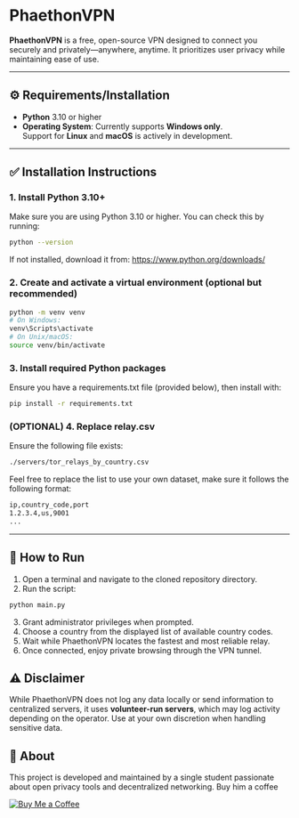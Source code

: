 # PhaethonVPN

**PhaethonVPN** is a free, open-source VPN designed to connect you securely and privately—anywhere, anytime. It prioritizes user privacy while maintaining ease of use.

---

## ⚙ Requirements/Installation

- **Python** 3.10 or higher  
- **Operating System**: Currently supports **Windows only**.  
  Support for **Linux** and **macOS** is actively in development.

---

## ✅ Installation Instructions
### 1. Install Python 3.10+
Make sure you are using Python 3.10 or higher. You can check this by running:
```bash
python --version
```
If not installed, download it from: https://www.python.org/downloads/
### 2. Create and activate a virtual environment (optional but recommended)
```bash
python -m venv venv
# On Windows:
venv\Scripts\activate
# On Unix/macOS:
source venv/bin/activate
```
### 3. Install required Python packages
Ensure you have a requirements.txt file (provided below), then install with:
```bash
pip install -r requirements.txt
```
### (OPTIONAL) 4. Replace relay.csv
Ensure the following file exists:
```bash
./servers/tor_relays_by_country.csv
```
Feel free to replace the list to use your own dataset, make sure it follows the following format:
```bash
ip,country_code,port
1.2.3.4,us,9001
...
```
---

## 🚀 How to Run

1. Open a terminal and navigate to the cloned repository directory.
2. Run the script:
```bash
python main.py
```
3. Grant administrator privileges when prompted.
4. Choose a country from the displayed list of available country codes.
5. Wait while PhaethonVPN locates the fastest and most reliable relay.
6. Once connected, enjoy private browsing through the VPN tunnel.

## ⚠️ Disclaimer
While PhaethonVPN does not log any data locally or send information to centralized servers, it uses **volunteer-run servers**, which may log activity depending on the operator. Use at your own discretion when handling sensitive data.

## 👤 About
This project is developed and maintained by a single student passionate about open privacy tools and decentralized networking. Buy him a coffee

[![Buy Me a Coffee](https://img.shields.io/badge/Buy_Me_A_Coffee-FFDD00?style=for-the-badge&logo=buy-me-a-coffee&logoColor=black)](https://buymeacoffee.com/s3ba)

